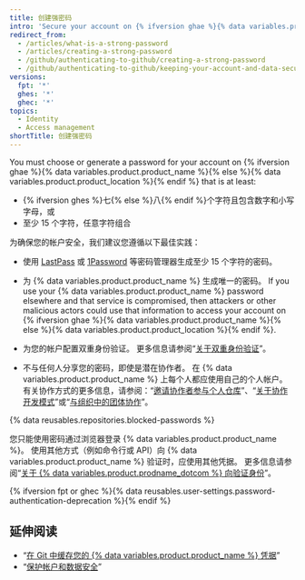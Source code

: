 ```yaml
---
title: 创建强密码
intro: 'Secure your account on {% ifversion ghae %}{% data variables.product.product_name %}{% else %}{% data variables.product.product_location %}{% endif %} with a strong and unique password using a password manager.'
redirect_from:
  - /articles/what-is-a-strong-password
  - /articles/creating-a-strong-password
  - /github/authenticating-to-github/creating-a-strong-password
  - /github/authenticating-to-github/keeping-your-account-and-data-secure/creating-a-strong-password
versions:
  fpt: '*'
  ghes: '*'
  ghec: '*'
topics:
  - Identity
  - Access management
shortTitle: 创建强密码
---
```


You must choose or generate a password for your account on {% ifversion ghae %}{% data variables.product.product_name %}{% else %}{% data variables.product.product_location %}{% endif %} that is at least:
- {% ifversion ghes %}七{% else %}八{% endif %}个字符且包含数字和小写字母，或
- 至少 15 个字符，任意字符组合

为确保您的帐户安全，我们建议您遵循以下最佳实践：
- 使用 [LastPass](https://lastpass.com/) 或 [1Password](https://1password.com/) 等密码管理器生成至少 15 个字符的密码。
- 为 {% data variables.product.product_name %} 生成唯一的密码。 If you use your {% data variables.product.product_name %} password elsewhere and that service is compromised, then attackers or other malicious actors could use that information to access your account on {% ifversion ghae %}{% data variables.product.product_name %}{% else %}{% data variables.product.product_location %}{% endif %}.

- 为您的帐户配置双重身份验证。 更多信息请参阅“[关于双重身份验证](/articles/about-two-factor-authentication)”。
- 不与任何人分享您的密码，即使是潜在协作者。 在 {% data variables.product.product_name %} 上每个人都应使用自己的个人帐户。 有关协作方式的更多信息，请参阅：“[邀请协作者参与个人仓库](/articles/inviting-collaborators-to-a-personal-repository)”、“[关于协作开发模式](/articles/about-collaborative-development-models/)”或“[与组织中的团体协作](/organizations/collaborating-with-groups-in-organizations/)”。

{% data reusables.repositories.blocked-passwords %}

您只能使用密码通过浏览器登录 {% data variables.product.product_name %}。 使用其他方式（例如命令行或 API）向 {% data variables.product.product_name %} 验证时，应使用其他凭据。 更多信息请参阅“[关于 {% data variables.product.prodname_dotcom %} 向验证身份](/github/authenticating-to-github/about-authentication-to-github)”。

{% ifversion fpt or ghec %}{% data reusables.user-settings.password-authentication-deprecation %}{% endif %}

## 延伸阅读

- “[在 Git 中缓存您的 {% data variables.product.product_name %} 凭据](/github/getting-started-with-github/caching-your-github-credentials-in-git/)”
- “[保护帐户和数据安全](/articles/keeping-your-account-and-data-secure/)”
